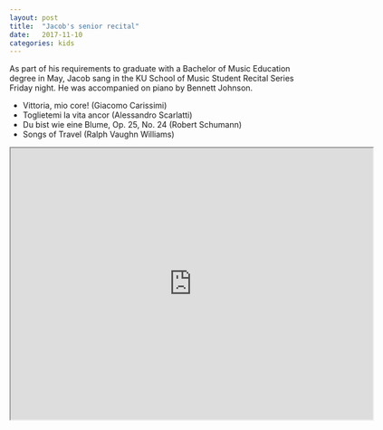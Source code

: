 ```yaml
---
layout: post
title:  "Jacob's senior recital"
date:   2017-11-10
categories: kids
---
```


As part of his requirements to graduate with a Bachelor of Music Education degree in May, Jacob sang in the KU School of Music Student Recital Series Friday night.  He was accompanied on piano by Bennett Johnson.

+ Vittoria, mio core! (Giacomo Carissimi)
+ Toglietemi la vita ancor (Alessandro Scarlatti)
+ Du bist wie eine Blume, Op. 25, No. 24 (Robert Schumann)
+ Songs of Travel (Ralph Vaughn Williams)

<iframe src="https://drive.google.com/file/d/1M9PhCaxyU5Qin6X--SAE9tk7dsl0Sjg3/preview" width="640" height="480" allow="autoplay"></iframe>
